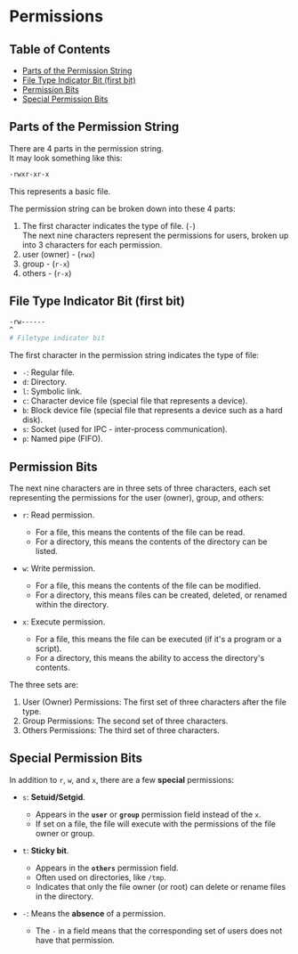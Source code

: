 # Permissions

## Table of Contents
* [Parts of the Permission String](#parts-of-the-permission-string) 
* [File Type Indicator Bit (first bit)](#file-type-indicator-bit-first-bit) 
* [Permission Bits](#permission-bits) 
* [Special Permission Bits](#special-permission-bits) 

## Parts of the Permission String

There are 4 parts in the permission string.  
It may look something like this:
```bash
-rwxr-xr-x
```
This represents a basic file.  

The permission string can be broken down into these 4 parts:  

1. The first character indicates the type of file. (`-`)  
   The next nine characters represent the permissions for users,
   broken up into 3 characters for each permission.  
2. user (owner) - (`rwx`)   
3. group - (`r-x`)  
4. others - (`r-x`)  




## File Type Indicator Bit (first bit)
```bash
-rw------
^
# Filetype indicator bit
```

The first character in the permission string indicates the type of file:

* `-`: Regular file.
* `d`: Directory.
* `l`: Symbolic link.
* `c`: Character device file (special file that represents a device).
* `b`: Block device file (special file that represents a device such as a hard disk).
* `s`: Socket (used for IPC - inter-process communication).
* `p`: Named pipe (FIFO).


## Permission Bits

The next nine characters are in three sets of three characters,
each set representing the permissions for the 
user (owner), group, and others:

* `r`: Read permission.
    * For a file, this means the contents of the file can be read.
    * For a directory, this means the contents of the directory can be listed.

* `w`: Write permission.
    * For a file, this means the contents of the file can be modified.
    * For a directory, this means files can be created, deleted, or renamed within the directory.

* `x`: Execute permission.
    * For a file, this means the file can be executed (if it's a program or a script).
    * For a directory, this means the ability to access the directory's contents.


The three sets are:

1. User (Owner) Permissions: The first set of three characters after the file type.
2. Group Permissions: The second set of three characters.
3. Others Permissions: The third set of three characters.



## Special Permission Bits

In addition to `r`, `w`, and `x`, there are a few **special** permissions:

* `s`: **Setuid/Setgid**.
    * Appears in the **`user`** or **`group`** permission field instead of the `x`.
    * If set on a file, the file will execute with the permissions of the file owner or group.

* `t`: **Sticky bit**.
    * Appears in the **`others`** permission field.  
    * Often used on directories, like `/tmp`.  
    * Indicates that only the file owner (or root) can 
      delete or rename files in the directory.  

* `-`: Means the **absence** of a permission.
    * The `-` in a field means that the corresponding set
      of users does not have that permission.


